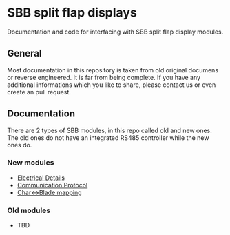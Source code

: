 # SBB split flap displays

Documentation and code for interfacing with SBB split flap display modules.

## General

Most documentation in this repository is taken from old original documens or reverse engineered. It is far from being complete. If you have any additional informations which you like to share, please contact us or even create an pull request.

## Documentation

There are 2 types of SBB modules, in this repo called old and new ones. The old ones do not have an integrated RS485 controller while the new ones do.


### New modules

- [Electrical Details](./doc/electrical_new_module.md)
- [Communication Protocol](./doc/protocol_new_modules.md)
- [Char<->Blade mapping](./doc/char_mapping.md)


### Old modules

- TBD
